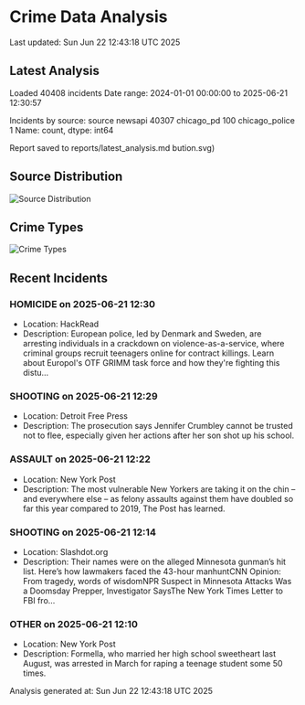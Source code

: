 # Crime Data Analysis
Last updated: Sun Jun 22 12:43:18 UTC 2025

## Latest Analysis

Loaded 40408 incidents
Date range: 2024-01-01 00:00:00 to 2025-06-21 12:30:57

Incidents by source:
source
newsapi           40307
chicago_pd          100
chicago_police        1
Name: count, dtype: int64

Report saved to reports/latest_analysis.md
bution.svg)

## Source Distribution
![Source Distribution](images/source_distribution.svg)

## Crime Types
![Crime Types](images/crime_types.svg)

## Recent Incidents

### HOMICIDE on 2025-06-21 12:30
- Location: HackRead
- Description: European police, led by Denmark and Sweden, are arresting individuals in a crackdown on violence-as-a-service, where criminal groups recruit teenagers online for contract killings. Learn about Europol's OTF GRIMM task force and how they're fighting this distu…


### SHOOTING on 2025-06-21 12:29
- Location: Detroit Free Press
- Description: The prosecution says Jennifer Crumbley cannot be trusted not to flee, especially given her actions after her son shot up his school.


### ASSAULT on 2025-06-21 12:22
- Location: New York Post
- Description: The most vulnerable New Yorkers are taking it on the chin – and everywhere else – as felony assaults against them have doubled so far this year compared to 2019, The Post has learned.


### SHOOTING on 2025-06-21 12:14
- Location: Slashdot.org
- Description: Their names were on the alleged Minnesota gunman’s hit list. Here’s how lawmakers faced the 43-hour manhuntCNN Opinion: From tragedy, words of wisdomNPR Suspect in Minnesota Attacks Was a Doomsday Prepper, Investigator SaysThe New York Times Letter to FBI fro…


### OTHER on 2025-06-21 12:10
- Location: New York Post
- Description: Formella, who married her high school sweetheart last August, was arrested in March for raping a teenage student some 50 times.

Analysis generated at: Sun Jun 22 12:43:18 UTC 2025
